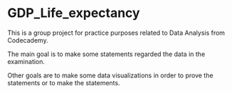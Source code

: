 # GDP_Life_expectancy #

This is a group project for practice purposes related to Data Analysis from Codecademy.

The main goal is to make some statements regarded the data in the examination.

Other goals are to make some data visualizations in order to prove the statements or to make the statements.
